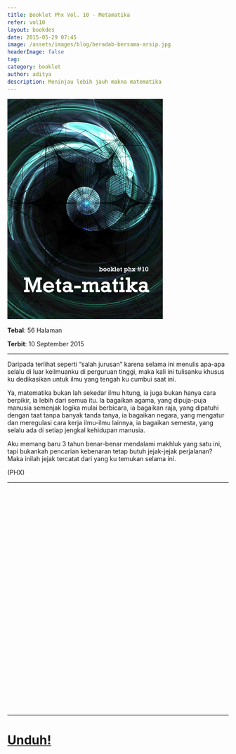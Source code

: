 ```yaml
---
title: Booklet Phx Vol. 10 - Metamatika
refer: vol10
layout: bookdes
date: 2015-05-29 07:45
image: /assets/images/blog/beradab-bersama-arsip.jpg
headerImage: false
tag:
category: booklet
author: aditya
description: Meninjau lebih jauh makna matematika
---
```


<img class="image" src="/assets/images/cover/booklet10.jpg" alt="__" height="500px">

__Tebal__: 56 Halaman

__Terbit__: 10 September 2015

***

Daripada terlihat seperti “salah jurusan” karena selama ini menulis apa-apa selalu di luar keilmuanku di perguruan tinggi, maka kali ini tulisanku khusus ku dedikasikan untuk ilmu yang tengah ku cumbui saat ini.

Ya, matematika bukan lah sekedar ilmu hitung, ia juga bukan hanya cara berpikir, ia lebih dari semua itu. Ia bagaikan agama, yang dipuja-puja manusia semenjak logika mulai berbicara, ia bagaikan raja, yang dipatuhi dengan taat tanpa banyak tanda tanya, ia bagaikan negara, yang mengatur dan meregulasi cara kerja ilmu-ilmu lainnya, ia bagaikan semesta, yang selalu ada di setiap jengkal kehidupan manusia.

Aku memang baru 3 tahun benar-benar mendalami makhluk yang satu ini, tapi bukankah pencarian kebenaran tetap butuh jejak-jejak perjalanan? Maka inilah jejak tercatat dari yang ku temukan selama ini.

(PHX)

***

<div data-configid="7319434/60843049" style="width:100%; height:500px;" class="issuuembed"></div>
<script type="text/javascript" src="//e.issuu.com/embed.js" async="true"></script>

***

# [Unduh!][akses]

[akses]: http://phoenixfin.github.io/assets/pdf/bookletphx/booklet10.pdf